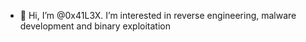 - 👋 Hi, I’m @0x41L3X. I’m interested in reverse engineering, malware development and binary exploitation
